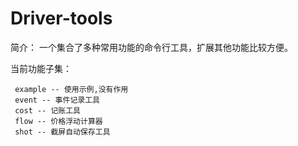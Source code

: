 # Driver-tools

简介： 一个集合了多种常用功能的命令行工具，扩展其他功能比较方便。

当前功能子集：
```shell
 example -- 使用示例,没有作用
 event -- 事件记录工具
 cost -- 记账工具
 flow -- 价格浮动计算器
 shot -- 截屏自动保存工具
```
